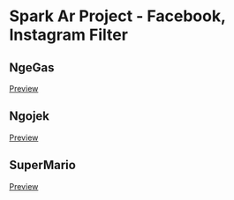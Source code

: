 # Spark Ar Project - Facebook, Instagram Filter

## NgeGas
[Preview](https://github.com/mohali-id/spark-ar/blob/master/NgeGas/preview.mp4?raw=true)

## Ngojek
[Preview](https://github.com/mohali-id/spark-ar/blob/master/Ngojek/preview.mp4?raw=true)

## SuperMario
[Preview](https://github.com/mohali-id/spark-ar/blob/master/SuperMario/preview.mp4?raw=true)
